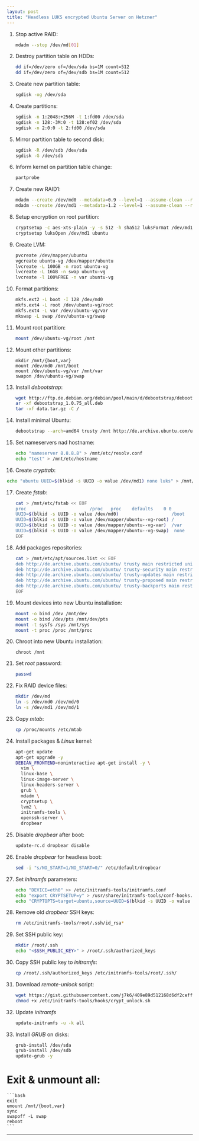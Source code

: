 ```yaml
---
layout: post
title: "Headless LUKS encrypted Ubuntu Server on Hetzner"
---
```


1. Stop active RAID:
   ```bash
   mdadm --stop /dev/md[01]
   ```
2. Destroy partition table on HDDs:
   ```bash
   dd if=/dev/zero of=/dev/sda bs=1M count=512
   dd if=/dev/zero of=/dev/sdb bs=1M count=512
   ```
3. Create new partition table:
   ```bash
   sgdisk -og /dev/sda
   ```
4. Create partitions:
   ```bash
   sgdisk -n 1:2048:+256M -t 1:fd00 /dev/sda
   sgdisk -n 128:-3M:0 -t 128:ef02 /dev/sda
   sgdisk -n 2:0:0 -t 2:fd00 /dev/sda
   ```
5. Mirror partition table to second disk:
   ```bash
   sgdisk -R /dev/sdb /dev/sda
   sgdisk -G /dev/sdb
   ```
6. Inform kernel on partition table change:
   ```bash
   partprobe
   ```
7. Create new RAID1:
   ```bash
   mdadm --create /dev/md0 --metadata=0.9 --level=1 --assume-clean --raid-devices=2 /dev/sd[ab]1
   mdadm --create /dev/md1 --metadata=1.2 --level=1 --assume-clean --raid-devices=2 /dev/sd[ab]2
   ```
8. Setup encryption on root partition:
   ```bash
   cryptsetup -c aes-xts-plain -y -s 512 -h sha512 luksFormat /dev/md1
   cryptsetup luksOpen /dev/md1 ubuntu
   ```
9. Create LVM:
   ```bash
   pvcreate /dev/mapper/ubuntu
   vgcreate ubuntu-vg /dev/mapper/ubuntu
   lvcreate -L 100GB -n root ubuntu-vg
   lvcreate -L 16GB -n swap ubuntu-vg
   lvcreate -l 100%FREE -n var ubuntu-vg
   ```
10. Format partitions:
    ```bash
    mkfs.ext2 -L boot -I 128 /dev/md0
    mkfs.ext4 -L root /dev/ubuntu-vg/root
    mkfs.ext4 -L var /dev/ubuntu-vg/var
    mkswap -L swap /dev/ubuntu-vg/swap
    ```
11. Mount root partition:
    ```bash
    mount /dev/ubuntu-vg/root /mnt
    ```
12. Mount other partitions:
    ```bsah
    mkdir /mnt/{boot,var}
    mount /dev/md0 /mnt/boot
    mount /dev/ubuntu-vg/var /mnt/var
    swapon /dev/ubuntu-vg/swap
    ```
13. Install *debootstrap*:
    ```bash
    wget http://ftp.de.debian.org/debian/pool/main/d/debootstrap/debootstrap_1.0.75_all.deb
    ar -xf debootstrap_1.0.75_all.deb
    tar -xf data.tar.gz -C /
    ```
14. Install minimal Ubuntu:
    ```bash
    debootstrap --arch=amd64 trusty /mnt http://de.archive.ubuntu.com/ubuntu
    ```
15. Set nameservers nad hostname:
    ```bash
    echo "nameserver 8.8.8.8" > /mnt/etc/resolv.conf
    echo "test" > /mnt/etc/hostname
    ```
16. Create *crypttab*:
   ```bash
   echo "ubuntu UUID=$(blkid -s UUID -o value /dev/md1) none luks" > /mnt/etc/crypttab
   ```
17. Create *fstab*:
    ```bash
    cat > /mnt/etc/fstab << EOF
    proc                        /proc   proc    defaults    0 0
    UUID=$(blkid -s UUID -o value /dev/md0)                    /boot   ext2    defaults    0 0
    UUID=$(blkid -s UUID -o value /dev/mapper/ubuntu--vg-root) /       ext4    defaults    0 1
    UUID=$(blkid -s UUID -o value /dev/mapper/ubuntu--vg-var)  /var    ext4    defaults    0 2
    UUID=$(blkid -s UUID -o value /dev/mapper/ubuntu--vg-swap)  none    swap defaults          0 0
    EOF
    ```
18. Add packages repositories:
    ```bash
    cat > /mnt/etc/apt/sources.list << EOF
    deb http://de.archive.ubuntu.com/ubuntu/ trusty main restricted universe multiverse
    deb http://de.archive.ubuntu.com/ubuntu/ trusty-security main restricted universe multiverse
    deb http://de.archive.ubuntu.com/ubuntu/ trusty-updates main restricted universe multiverse
    deb http://de.archive.ubuntu.com/ubuntu/ trusty-proposed main restricted universe multiverse
    deb http://de.archive.ubuntu.com/ubuntu/ trusty-backports main restricted universe multiverse
    EOF
    ```
19. Mount devices into new Ubuntu installation:
    ```bash
    mount -o bind /dev /mnt/dev
    mount -o bind /dev/pts /mnt/dev/pts
    mount -t sysfs /sys /mnt/sys
    mount -t proc /proc /mnt/proc
    ```
20. Chroot into new Ubuntu installation:
    ```bahs
    chroot /mnt
    ```
21. Set *root* password:
    ```bash
    passwd
    ```
22. Fix RAID device files:
    ```bash
    mkdir /dev/md
    ln -s /dev/md0 /dev/md/0
    ln -s /dev/md1 /dev/md/1
    ```
23. Copy *mtab*:
    ```bash
    cp /proc/mounts /etc/mtab
    ```
24. Install packages & *Linux* kernel:
    ```bash
    apt-get update
    apt-get upgrade -y
    DEBIAN_FRONTEND=noninteractive apt-get install -y \
      vim \
      linux-base \
      linux-image-server \
      linux-headers-server \
      grub \
      mdadm \
      cryptsetup \
      lvm2 \
      initramfs-tools \
      openssh-server \
      dropbear
    ```
25. Disable *dropbear* after boot:
    ```bash
    update-rc.d dropbear disable
    ```
26. Enable *dropbear* for headless boot:
    ```bash
    sed -i "s/NO_START=1/NO_START=0/" /etc/default/dropbear
    ```
27. Set *initramfs* parameters:
    ```bash
    echo "DEVICE=eth0" >> /etc/initramfs-tools/initramfs.conf
    echo "export CRYPTSETUP=y" > /usr/share/initramfs-tools/conf-hooks.d/forcecryptsetup
    echo "CRYPTOPTS=target=ubuntu,source=UUID=$(blkid -s UUID -o value /dev/md1),lvm=ubuntu--vg-root" > /etc/initramfs-tools/conf.d/cryptroot
    ```
28. Remove old *dropbear* SSH keys:
    ```bash
    rm /etc/initramfs-tools/root/.ssh/id_rsa*
    ```
29. Set SSH public key:
    ```bash
    mkdir /root/.ssh
    echo "<$SSH_PUBLIC_KEY>" > /root/.ssh/authorized_keys
    ```
30. Copy SSH public key to *initramfs*:
    ```bash
    cp /root/.ssh/authorized_keys /etc/initramfs-tools/root/.ssh/
    ```
31. Download *remote-unlock* script:
    ```bash
    wget https://gist.githubusercontent.com/j7k6/409e89d512168d6df2ceff57102446c3/raw/8c6d9474a122703b9ea8adb3cd4feb05c8cf15cc/crypt_unlock.sh -O /etc/initramfs-tools/hooks/crypt_unlock.sh
    chmod +x /etc/initramfs-tools/hooks/crypt_unlock.sh
    ```
32. Update *initramfs*
    ```bash
    update-initramfs -u -k all
    ```
33. Install *GRUB* on disks:
    ```bash
    grub-install /dev/sda
    grub-install /dev/sdb
    update-grub -y
    ```
# Exit & unmount all:
    ```bash
    exit
    umount /mnt/{boot,var}
    sync
    swapoff -L swap
    reboot
    ```

---
